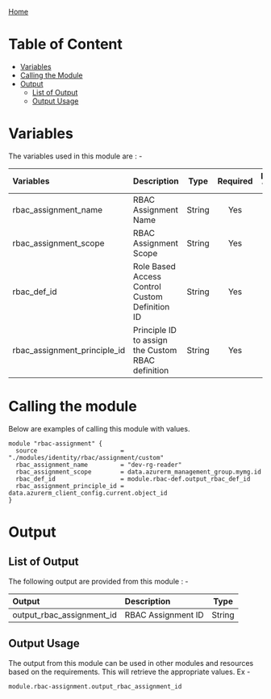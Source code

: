 [Home](../../../../../README.md)

# Table of Content

- [Variables](#variables)
- [Calling the Module](#calling-the-module)
- [Output](#output)
    - [List of Output](#list-of-output)
    - [Output Usage](#output-usage)

# Variables

The variables used in this module are : -

| Variables | Description | Type | Required | Default Values |
|:----------|:------------|:----:|:--------:|:--------------:|
| rbac_assignment_name | RBAC Assignment Name | String | Yes | NA |
| rbac_assignment_scope | RBAC Assignment Scope | String | Yes | NA |
| rbac_def_id | Role Based Access Control Custom Definition ID | String | Yes | NA |
| rbac_assignment_principle_id | Principle ID to assign the Custom RBAC definition | String | Yes | NA |

# Calling the module

Below are examples of calling this module with values.

```
module "rbac-assignment" {
  source                       = "./modules/identity/rbac/assignment/custom"
  rbac_assignment_name         = "dev-rg-reader"
  rbac_assignment_scope        = data.azurerm_management_group.mymg.id
  rbac_def_id                  = module.rbac-def.output_rbac_def_id
  rbac_assignment_principle_id = data.azurerm_client_config.current.object_id
}
```

# Output

## List of Output
The following output are provided from this module : -

| Output | Description | Type |
|:------ |:------------|:----:|
| output_rbac_assignment_id | RBAC Assignment ID | String |

## Output Usage

The output from this module can be used in other modules and resources based on the requirements. This will retrieve the appropriate values. Ex -

```
module.rbac-assignment.output_rbac_assignment_id
```